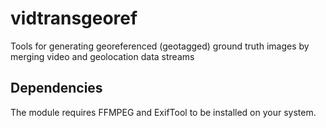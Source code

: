 # vidtransgeoref
Tools for generating georeferenced (geotagged) ground truth images by merging video and geolocation data streams

## Dependencies
The module requires FFMPEG and ExifTool to be installed on your system.  